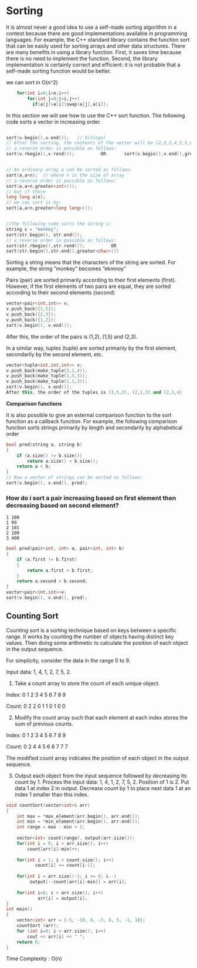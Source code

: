 # Sorting
It is almost never a good idea to use a self-made sorting algorithm in a contest
because there are good implementations available in programming languages.
For example, the C++ standard library contains the function sort that can be easily used for sorting arrays and other data structures.
There are many benefits in using a library function. First, it saves time because there is no need to implement the function.
Second, the library implementation is certainly correct and efficient: it is not probable that a self-made sorting function would 
be better.

we can sort in O(n^2)
```cpp
    for(int i=0;i<n;i++)
        for(int j=0;j<i;j++)
          if(a[j]>a[i])swap(a[j],a[i]);
```

In this section we will see how to use the C++ sort function. 
The following code sorts a vector in increasing order.
```cpp

sort(v.begin(),v.end());   // O(nlogn)
// After the sorting, the contents of the vector will be [2,3,3,4,5,5,8]
// a reverse order is possible as follows:
sort(v.rbegin(),v.rend());          OR       sort(v.begin(),v.end(),greater<int>())


// An ordinary array a can be sorted as follows:
sort(a,a+n);  // where n is the size of array
// a reverse order is possible as follows:
sort(a,a+n,greater<int>());
// but if there 
long long a[n];
// we can sort it by:
sort(a,a+n,greater<long long>());


//The following code sorts the string s:
string s = "monkey";
sort(str.begin(), str.end());
// a reverse order is possible as follows:
sort(str.rbegin(),str.rend());          OR 
sort(str.begin(),str.end(),greater<char>())
```

Sorting a string means that the characters of the string are sorted. For example, the string ”monkey” becomes ”ekmnoy”

Pairs (pair) are sorted primarily according to their first elements (first).
However, if the first elements of two pairs are equal, they are sorted according to
their second elements (second)
```cpp
vector<pair<int,int>> v;
v.push_back({1,5});
v.push_back({2,3});
v.push_back({1,2});
sort(v.begin(), v.end());
```
After this, the order of the pairs is (1,2), (1,5) and (2,3).

In a similar way, tuples (tuple) are sorted primarily by the first element, secondarily by the second element, etc.
```cpp
vector<tuple<int,int,int>> v;
v.push_back(make_tuple(2,1,4));
v.push_back(make_tuple(1,5,3));
v.push_back(make_tuple(2,1,3));
sort(v.begin(), v.end());
After this, the order of the tuples is (1,5,3), (2,1,3) and (2,1,4)
```
**Comparison functions**

It is also possible to give an external comparison function to the sort function
as a callback function. For example, the following comparison function sorts
strings primarily by length and secondarily by alphabetical order
```cpp
bool pred(string a, string b)
{
    if (a.size() != b.size())
        return a.size() < b.size();
    return a < b;
}
// Now a vector of strings can be sorted as follows:
sort(v.begin(), v.end(), pred);
```

### How do i sort a pair increasing based on first element then decreasing based on second element?
```
1 100
1 99
2 101
2 100
3 400
```
```cpp
bool pred(pair<int, int> a, pair<int, int> b)
{
    if (a.first != b.first)
    {
        return a.first < b.first;
    }
    return a.second > b.second;
}
vector<pair<int,int>>v;
sort(v.begin(), v.end(), pred);
```

## Counting Sort

Counting sort is a sorting technique based on keys between a specific range. It works by counting the number of objects having distinct key values.
Then doing some arithmetic to calculate the position of each object in the output sequence.

For simplicity, consider the data in the range 0 to 9. 

Input data: 1, 4, 1, 2, 7, 5, 2.

  1) Take a count array to store the count of each unique object.
  
  Index:     0  1  2  3  4  5  6  7  8  9
  
  Count:     0  2  2  0   1  1  0  1  0  0

  2) Modify the count array such that each element at each index 
  stores the sum of previous counts. 
  
  Index:     0  1  2  3  4  5  6  7  8  9
  
  Count:     0  2  4  4  5  6  6  7  7  7

  The modified count array indicates the position of each object in the output sequence.
 
  3) Output each object from the input sequence followed by 
  decreasing its count by 1.
  Process the input data: 1, 4, 1, 2, 7, 5, 2. Position of 1 is 2.
  Put data 1 at index 2 in output. Decrease count by 1 to place 
  next data 1 at an index 1 smaller than this index.
  
```cpp
void countSort(vector<int>& arr) 
{ 
    int max = *max_element(arr.begin(), arr.end()); 
    int min = *min_element(arr.begin(), arr.end()); 
    int range = max - min + 1; 
      
    vector<int> count(range), output(arr.size()); 
    for(int i = 0; i < arr.size(); i++) 
        count[arr[i]-min]++; 
          
    for(int i = 1; i < count.size(); i++) 
           count[i] += count[i-1]; 
    
    for(int i = arr.size()-1; i >= 0; i--) 
         output[--count[arr[i]-min]] = arr[i];  
      
    for(int i=0; i < arr.size(); i++) 
            arr[i] = output[i]; 
} 
int main() 
{ 
    vector<int> arr = {-5, -10, 0, -3, 8, 5, -1, 10}; 
    countSort (arr); 
    for (int i=0; i < arr.size(); i++)  
        cout << arr[i] << " "; 
    return 0; 
} 
```
Time Complexity : O(n)
